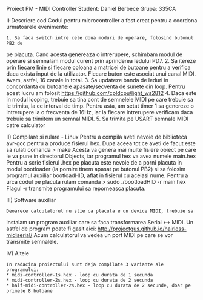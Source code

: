 Proiect PM - MIDI Controller
Student: Daniel Berbece
Grupa: 335CA

I) Descriere cod
	Codul pentru microcontroller a fost creat pentru a coordona urmatoarele
evenimente:

	1. Sa faca switch intre cele doua moduri de operare, folosind butonul PB2 de
pe placuta. Cand acesta genereaza o intrerupere, schimbam modul de operare si
semnalam modul curent prin aprinderea ledului PD7.
	2. Sa itereze prin fiecare linie si fiecare coloana a matricei de butoane
pentru a verifica daca exista input de la utilizator. Fiecare buton este asociat
unui canal MIDI. Avem, astfel, 16 canale in total.
	3. Sa updateze banda de leduri in concordanta cu butoanele apasate/secventa
de sunete din loop. Pentru acest lucru am folosit https://github.com/cpldcpu/light_ws2812
	4. Daca este in modul looping, trebuie sa tina cont de semnelele MIDI pe
care trebuie sa le trimita, la ce interval de timp. Pentru asta, am setat timer
1 sa genereze o intrerupere la o frecventa de 16Hz, iar la fiecare intrerupere
verificam daca trebuie sa trimitem un semnal MIDI.
	5. Sa trimita pe USART semnale MIDI catre calculator

II) Compilare si rulare - Linux
	Pentru a compila aveti nevoie de biblioteca avr-gcc pentru a produce
fisierul hex. Dupa aceea tot ce aveti de facut este sa rulati comanda
		> make
	Acesta va genera mai multe fisiere obiect pe care le va pune in directorul
Objects, iar programul hex va avea numele main.hex
	Pentru a scrie fisierul .hex pe placuta este nevoie de a porni placuta in
modul bootloader (la pornire tinem apasat pe butonul PB2) si sa folosim
programul auxiliar bootloadHID, aflat in fisierul cu acelasi nume. Pentru a urca
codul pe placuta rulam comanda
		> sudo ./bootloadHID -r main.hex
	Flagul -r transmite programului sa reporneasca placuta.

III) Software auxiliar

	Deoarece calculatorul nu stie ca placuta e un device MIDI, trebuie sa
instalam un program auxiliar care sa faca transformarea Serial ↔ MIDI. Un astfel
de program poate fi gasit aici: http://projectgus.github.io/hairless-midiserial/
	Acum calculatorul va vedea un port MIDI pe care se vor transmite semnalele.

IV) Altele

	In radacina proiectului sunt deja compilate 3 variante ale programului:
	* midi-controller-1s.hex - loop cu durata de 1 secunda
	* midi-controller-2s.hex - loop cu durata de 2 secunda
	* half-midi-controller-2s.hex - loop cu durata de 2 secunde, doar pe primele 8 butoane